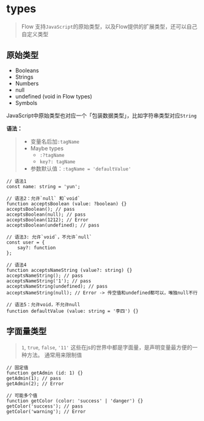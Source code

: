 # types

> Flow 支持`JavaScript`的原始类型，以及Flow提供的扩展类型，还可以自己自定义类型

## 原始类型

- Booleans
- Strings
- Numbers
- null
- undefined (void in Flow types)
- Symbols

JavaScript中原始类型也对应一个「包装数据类型」，比如字符串类型对应`String`

**语法：**

> - 变量名后加`:tagName` 
> - Maybe types
>   - `:?tagName` 
>   - `key?: tagName`
> - 参数默认值：`:tagName = 'defaultValue'`

```
// 语法1
const name: string = 'yun';

// 语法2：允许`null` 和`void`
function acceptsBoolean (value: ?boolean) {}
acceptsBoolean(); // pass
acceptsBoolean(null); // pass
acceptsBoolean(1212); // Error
acceptsBoolean(undefined); // pass

// 语法3: 允许`void`，不允许`null`
const user = {
    say?: function
};

// 语法4
function acceptsNameString (value?: string) {}
acceptsNameString(); // pass
acceptsNameString('1'); // pass
acceptsNameString(undefined); // pass
acceptsNameString(null); // Error -> 传空值和undefined都可以，唯独null不行

// 语法5：允许void，不允许null
function defaultValue (value: string = '李四') {}

```

## 字面量类型

> `1`, `true`, `false`, `'11'` 这些在js的世界中都是字面量，是声明变量最方便的一种方法。
> 通常用来限制值

```
// 固定值
function getAdmin (id: 1) {}
getAdmin(1); // pass
getAdmin(2); // Error

// 可能多个值
function getColor (color: 'success' | 'danger') {}
getColor('success'); // pass
getColor('warning'); // Error
```





